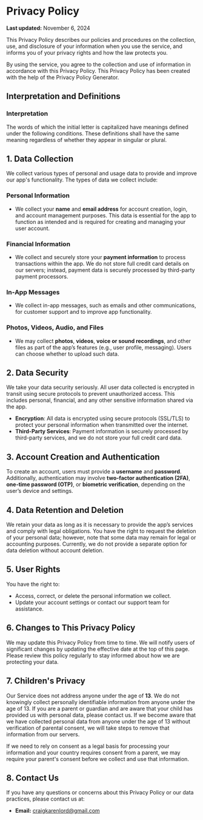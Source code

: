 # Privacy Policy

**Last updated:** November 6, 2024

This Privacy Policy describes our policies and procedures on the collection, use, and disclosure of your information when you use the service, and informs you of your privacy rights and how the law protects you.

By using the service, you agree to the collection and use of information in accordance with this Privacy Policy. This Privacy Policy has been created with the help of the Privacy Policy Generator.

## Interpretation and Definitions

### Interpretation
The words of which the initial letter is capitalized have meanings defined under the following conditions. These definitions shall have the same meaning regardless of whether they appear in singular or plural.

## 1. Data Collection

We collect various types of personal and usage data to provide and improve our app's functionality. The types of data we collect include:

### Personal Information
- We collect your **name** and **email address** for account creation, login, and account management purposes. This data is essential for the app to function as intended and is required for creating and managing your user account.

### Financial Information
- We collect and securely store your **payment information** to process transactions within the app. We do not store full credit card details on our servers; instead, payment data is securely processed by third-party payment processors.

### In-App Messages
- We collect in-app messages, such as emails and other communications, for customer support and to improve app functionality.

### Photos, Videos, Audio, and Files
- We may collect **photos**, **videos**, **voice or sound recordings**, and other files as part of the app’s features (e.g., user profile, messaging). Users can choose whether to upload such data.

## 2. Data Security

We take your data security seriously. All user data collected is encrypted in transit using secure protocols to prevent unauthorized access. This includes personal, financial, and any other sensitive information shared via the app.

- **Encryption**: All data is encrypted using secure protocols (SSL/TLS) to protect your personal information when transmitted over the internet.
- **Third-Party Services**: Payment information is securely processed by third-party services, and we do not store your full credit card data.

## 3. Account Creation and Authentication

To create an account, users must provide a **username** and **password**. Additionally, authentication may involve **two-factor authentication (2FA)**, **one-time password (OTP)**, or **biometric verification**, depending on the user’s device and settings.

## 4. Data Retention and Deletion

We retain your data as long as it is necessary to provide the app’s services and comply with legal obligations. You have the right to request the deletion of your personal data; however, note that some data may remain for legal or accounting purposes. Currently, we do not provide a separate option for data deletion without account deletion.

## 5. User Rights

You have the right to:
- Access, correct, or delete the personal information we collect.
- Update your account settings or contact our support team for assistance.

## 6. Changes to This Privacy Policy

We may update this Privacy Policy from time to time. We will notify users of significant changes by updating the effective date at the top of this page. Please review this policy regularly to stay informed about how we are protecting your data.

## 7. Children's Privacy

Our Service does not address anyone under the age of **13**. We do not knowingly collect personally identifiable information from anyone under the age of 13. If you are a parent or guardian and are aware that your child has provided us with personal data, please contact us. If we become aware that we have collected personal data from anyone under the age of 13 without verification of parental consent, we will take steps to remove that information from our servers.

If we need to rely on consent as a legal basis for processing your information and your country requires consent from a parent, we may require your parent's consent before we collect and use that information.

## 8. Contact Us

If you have any questions or concerns about this Privacy Policy or our data practices, please contact us at:

- **Email:** [craigkarenlord@gmail.com](mailto:craigkarenlord@gmail.com)

